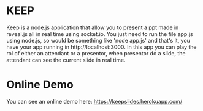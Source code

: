 # KEEP
Keep is a node.js application that allow you to present a ppt made in reveal.js all in real time using socket.io. You just need to run the file app.js using node.js, so would be something like 'node app.js' and that's it, you have your app running in http://localhost:3000. 
In this app you can play the rol of either an attendant or a presentor, when presentor do a slide, the attendant can see the current slide in real time.

# Online Demo

You can see an online demo here: https://keepslides.herokuapp.com/
